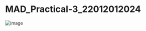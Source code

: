 # MAD_Practical-3_22012012024

![image](https://github.com/AbhayHingrajiya/MAD_Practical-3_22012012024/assets/104710277/d156fc70-993d-4a19-b7aa-c62114a50439)
